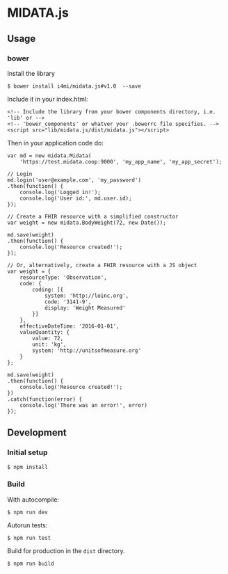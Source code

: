 MIDATA.js
=========

Usage
-----

### bower

Install the library

    $ bower install i4mi/midata.js#v1.0  --save

Include it in your index.html:

    <!-- Include the library from your bower components directory, i.e. 'lib' or -->
    <!-- 'bower_components' or whatver your .bowerrc file specifies. -->
    <script src="lib/midata.js/dist/midata.js"></script>

Then in your application code do:

    var md = new midata.Midata(
        'https://test.midata.coop:9000', 'my_app_name', 'my_app_secret');

    // Login
    md.login('user@example.com', 'my_password')
    .then(function() {
        console.log('Logged in!');
        console.log('User id:', md.user.id);
    });

    // Create a FHIR resource with a simplified constructor
    var weight = new midata.BodyWeight(72, new Date());

    md.save(weight)
    .then(function() {
        console.log('Resource created!');
    });

    // Or, alternatively, create a FHIR resource with a JS object
    var weight = {
        resourceType: 'Observation',
        code: {
            coding: [{
                system: 'http://loinc.org',
                code: '3141-9',
                display: 'Weight Measured'
            }]
        },
        effectiveDateTime: '2016-01-01',
        valueQuantity: {
            value: 72,
            unit: 'kg',
            system: 'http://unitsofmeasure.org'
        }
    };

    md.save(weight)
    .then(function() {
        console.log('Resource created!');
    })
    .catch(function(error) {
        console.log('There was an error!', error)
    });



Development
-----------

### Initial setup

    $ npm install

### Build

With autocompile:

    $ npm run dev

Autorun tests:

    $ npm run test

Build for production in the `dist` directory.

    $ npm run build
